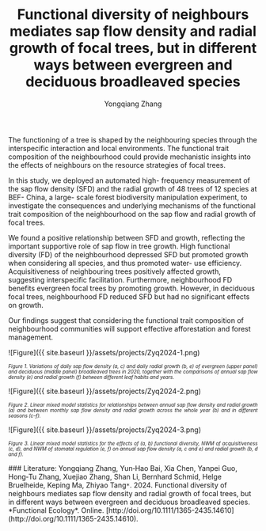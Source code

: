 ﻿---
layout: post
title:  "Functional diversity of neighbours mediates sap flow density and radial growth of focal trees, but in different ways between evergreen and deciduous broadleaved species"
author: Yongqiang Zhang
categories: [ Paper ]
image: assets/projects/Zyq2024-0.png
tags: featured
---
The functioning of a tree is shaped by the neighbouring species through the interspecific interaction and local environments. The functional trait composition of the neighbourhood could provide mechanistic insights into the effects of neighbours on the resource strategies of focal trees.

In this study, we deployed an automated high- frequency measurement of the sap flow density (SFD) and the radial growth of 48 trees of 12 species at BEF- China, a large- scale forest biodiversity manipulation experiment, to investigate the consequences and underlying mechanisms of the functional trait composition of the neighbourhood on the sap flow and radial growth of focal trees.

We found a positive relationship between SFD and growth, reflecting the important supportive role of sap flow in tree growth. High functional diversity (FD) of the neighbourhood depressed SFD but promoted growth when considering all species, and thus promoted water- use efficiency. Acquisitiveness of neighbouring trees positively affected growth, suggesting interspecific facilitation. Furthermore, neighbourhood FD benefits evergreen focal trees by promoting growth. However, in deciduous focal trees, neighbourhood FD reduced SFD but had no significant effects on growth.

Our findings suggest that considering the functional trait composition of neighbourhood communities will support effective afforestation and forest management.

![Figure]({{ site.baseurl }}/assets/projects/Zyq2024-1.png)
<p style='text-align: justify;' ><span style="font-style: italic; font-size:70%">Figure 1. Variations of daily sap flow density (a, c) and daily radial growth (b, e) of evergreen (upper panel) and deciduous (middle panel) broadleaved trees in 2020, together with the comparisons of annual sap flow density (e) and radial growth (f) between different leaf habits and years. 
</span></p>


![Figure]({{ site.baseurl }}/assets/projects/Zyq2024-2.png)
<p style='text-align: justify;' ><span style="font-style: italic; font-size:70%">Figure 2. Linear mixed model statistics for relationships between annual sap flow density and radial growth (a) and between monthly sap flow density and radial growth across the whole year (b) and in different seasons (c–f). 
</span></p>


![Figure]({{ site.baseurl }}/assets/projects/Zyq2024-3.png)
<p style='text-align: justify;' ><span style="font-style: italic; font-size:70%">Figure 3. Linear mixed model statistics for the effects of (a, b) functional diversity, NWM of acquisitiveness (c, d), and NWM of stomatal regulation (e, f) on annual sap flow density (a, c and e) and radial growth (b, d and f). 
</span></p>
### Literature:
Yongqiang Zhang, Yun‐Hao Bai, Xia Chen, Yanpei Guo, Hong‐Tu Zhang, Xuejiao Zhang, Shan Li, Bernhard Schmid, Helge Bruelheide, Keping Ma, Zhiyao Tang<code>&ast;</code>. 2024. Functional diversity of neighbours mediates sap flow density and radial growth of focal trees, but in different ways between evergreen and deciduous broadleaved species. *Functional Ecology*. Online. [http://doi.org/10.1111/1365-2435.14610](http://doi.org/10.1111/1365-2435.14610).